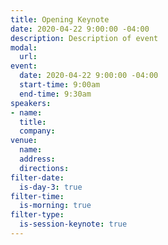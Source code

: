 ```yaml
---
title: Opening Keynote
date: 2020-04-22 9:00:00 -04:00
description: Description of event
modal:
  url: 
event:
  date: 2020-04-22 9:00:00 -04:00
  start-time: 9:00am
  end-time: 9:30am
speakers:
- name: 
  title: 
  company: 
venue:
  name: 
  address: 
  directions: 
filter-date:
  is-day-3: true
filter-time:
  is-morning: true
filter-type:
  is-session-keynote: true
---
```


